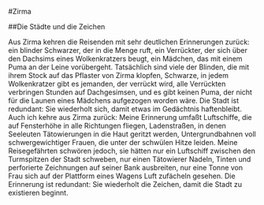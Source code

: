 #Zirma

##Die Städte und die Zeichen

Aus Zirma kehren die Reisenden mit sehr deutlichen Erinnerungen zurück: ein blinder Schwarzer, der in die Menge ruft, ein Verrückter, der sich über den Dachsims eines Wolkenkratzers beugt, ein Mädchen, das mit einem Puma an der Leine vorübergeht. Tatsächlich sind viele der Blinden, die mit ihrem Stock auf das Pflaster von Zirma klopfen, Schwarze, in jedem Wolkenkratzer gibt es jemanden, der verrückt wird, alle Verrückten verbringen Stunden auf Dachgesimsen, und es gibt keinen Puma, der nicht für die Launen eines Mädchens aufgezogen worden wäre. Die Stadt ist redundant: Sie wiederholt sich, damit etwas im Gedächtnis haftenbleibt. 
Auch ich kehre aus Zirma zurück: Meine Erinnerung umfaßt Luftschiffe, die auf Fensterhöhe in alle Richtungen fliegen, Ladenstraßen, in denen Seeleuten Tätowierungen in die Haut geritzt werden, Untergrundbahnen voll schwergewichtiger Frauen, die unter der schwülen Hitze leiden. Meine Reisegefährten schwören jedoch, sie hätten nur ein Luftschiff zwischen den Turmspitzen der Stadt schweben, nur einen Tätowierer Nadeln, Tinten und perforierte Zeichnungen auf seiner Bank ausbreiten, nur eine Tonne von Frau sich auf der Plattform eines Wagens Luft zufächeln gesehen. Die Erinnerung ist redundant: Sie wiederholt die Zeichen, damit die Stadt zu existieren beginnt.